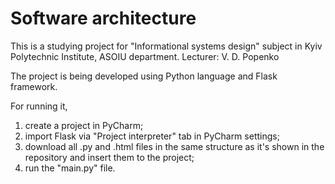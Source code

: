 # Software architecture

This is a studying project for "Informational systems design" subject in Kyiv Polytechnic Institute, ASOIU department.
Lecturer: V. D. Popenko

The project is being developed using Python language and Flask framework.

For running it,
1) create a project in PyCharm;
2) import Flask via "Project interpreter" tab in PyCharm settings;
3) download all .py and .html files in the same structure as it's shown in the repository and insert them to the project;
4) run the "main.py" file.
